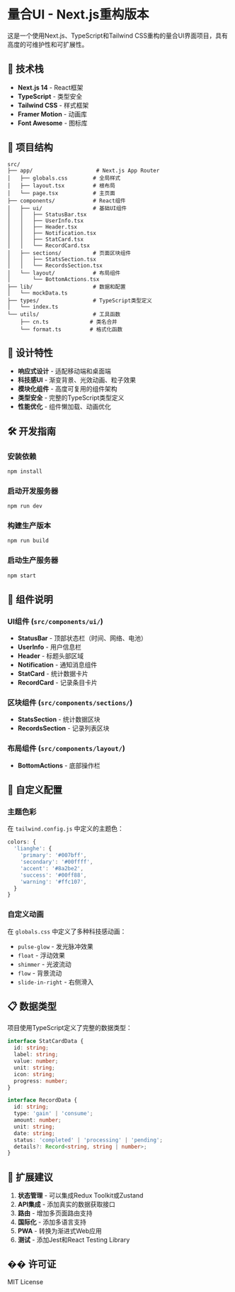 # 量合UI - Next.js重构版本

这是一个使用Next.js、TypeScript和Tailwind CSS重构的量合UI界面项目，具有高度的可维护性和可扩展性。

## 🚀 技术栈

- **Next.js 14** - React框架
- **TypeScript** - 类型安全
- **Tailwind CSS** - 样式框架
- **Framer Motion** - 动画库
- **Font Awesome** - 图标库

## 📁 项目结构

```
src/
├── app/                    # Next.js App Router
│   ├── globals.css        # 全局样式
│   ├── layout.tsx         # 根布局
│   └── page.tsx           # 主页面
├── components/            # React组件
│   ├── ui/                # 基础UI组件
│   │   ├── StatusBar.tsx
│   │   ├── UserInfo.tsx
│   │   ├── Header.tsx
│   │   ├── Notification.tsx
│   │   ├── StatCard.tsx
│   │   └── RecordCard.tsx
│   ├── sections/          # 页面区块组件
│   │   ├── StatsSection.tsx
│   │   └── RecordsSection.tsx
│   └── layout/            # 布局组件
│       └── BottomActions.tsx
├── lib/                   # 数据和配置
│   └── mockData.ts
├── types/                 # TypeScript类型定义
│   └── index.ts
└── utils/                 # 工具函数
    ├── cn.ts             # 类名合并
    └── format.ts         # 格式化函数
```

## 🎨 设计特性

- **响应式设计** - 适配移动端和桌面端
- **科技感UI** - 渐变背景、光效动画、粒子效果
- **模块化组件** - 高度可复用的组件架构
- **类型安全** - 完整的TypeScript类型定义
- **性能优化** - 组件懒加载、动画优化

## 🛠️ 开发指南

### 安装依赖
```bash
npm install
```

### 启动开发服务器
```bash
npm run dev
```

### 构建生产版本
```bash
npm run build
```

### 启动生产服务器
```bash
npm start
```

## 📱 组件说明

### UI组件 (`src/components/ui/`)
- **StatusBar** - 顶部状态栏（时间、网络、电池）
- **UserInfo** - 用户信息栏
- **Header** - 标题头部区域
- **Notification** - 通知消息组件
- **StatCard** - 统计数据卡片
- **RecordCard** - 记录条目卡片

### 区块组件 (`src/components/sections/`)
- **StatsSection** - 统计数据区块
- **RecordsSection** - 记录列表区块

### 布局组件 (`src/components/layout/`)
- **BottomActions** - 底部操作栏

## 🔧 自定义配置

### 主题色彩
在 `tailwind.config.js` 中定义的主题色：
```javascript
colors: {
  'lianghe': {
    'primary': '#007bff',
    'secondary': '#00ffff', 
    'accent': '#8a2be2',
    'success': '#00ff88',
    'warning': '#ffc107',
  }
}
```

### 自定义动画
在 `globals.css` 中定义了多种科技感动画：
- `pulse-glow` - 发光脉冲效果
- `float` - 浮动效果
- `shimmer` - 光波流动
- `flow` - 背景流动
- `slide-in-right` - 右侧滑入

## 📋 数据类型

项目使用TypeScript定义了完整的数据类型：

```typescript
interface StatCardData {
  id: string;
  label: string;
  value: number;
  unit: string;
  icon: string;
  progress: number;
}

interface RecordData {
  id: string;
  type: 'gain' | 'consume';
  amount: number;
  unit: string;
  date: string;
  status: 'completed' | 'processing' | 'pending';
  details?: Record<string, string | number>;
}
```

## 🚀 扩展建议

1. **状态管理** - 可以集成Redux Toolkit或Zustand
2. **API集成** - 添加真实的数据获取接口
3. **路由** - 增加多页面路由支持
4. **国际化** - 添加多语言支持
5. **PWA** - 转换为渐进式Web应用
6. **测试** - 添加Jest和React Testing Library

## �� 许可证

MIT License 